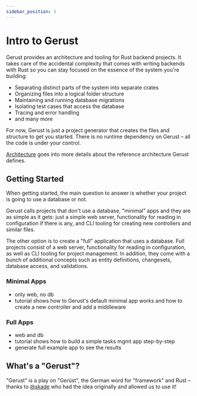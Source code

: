 ```yaml
---
sidebar_position: 1
---
```


# Intro to Gerust

Gerust provides an architecture and tooling for Rust backend projects. It takes care of the accidental complexity that comes with writing backends with Rust so you can stay focused on the essence of the system you're building:

- Separating distinct parts of the system into separate crates
- Organizing files into a logical folder structure
- Maintaining and running database migrations
- Isolating test cases that access the database
- Tracing and error handling
- and many more

For now, Gerust is just a project generator that creates the files and structure to get you started. There is no runtime dependency on Gerust – all the code is under your control.

[Architecture](./architecture) goes into more details about the reference architecture Gerust defines.

## Getting Started

When getting started, the main question to answer is whether your project is going to use a database or not.

Gerust calls projects that don't use a database, "minimal" apps and they are as simple as it gets: just a simple web server, functionality for reading in configuration if there is any, and CLI tooling for creating new controllers and similar files.

The other option is to create a "full" application that uses a database. Full projects consist of a web server, functionality for reading in configuration, as well as CLI tooling for project management. In addition, they come with a bunch of additional concepts such as entity definitions, changesets, database access, and validations.

### Minimal Apps

- only web, no db
- tutorial shows how to Gerust's default minimal app works and how to create a new controller and add a middleware

### Full Apps

- web and db
- tutorial shows how to build a simple tasks mgmt app step-by-step
- generate full example app to see the results

## What's a "Gerust"?

"Gerust" is a play on "Gerüst", the German word for "framework" and Rust – thanks to [@skade](https://github.com/skade) who had the idea originally and allowed us to use it!
